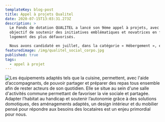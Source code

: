 ```yaml
---
templateKey: blog-post
title: Appel à projets Qualitel
date: 2020-07-15T13:03:31.273Z
description: >
  Le Fonds de dotation QUALITEL a lancé son 9ème appel à projets, avec pour
  objectif de soutenir des initiatives emblématiques et novatrices en faveur du
  logement des plus défavorisés. 

  Nous avons candidaté en juillet, dans la catégorie « Hébergement », et plus précisément pour aménager la cuisine commune de notre habitat. 
featuredimage: /img/qualitel_social_corpo.jpg
published: true
tags:
  - appel à projet
---
```

![](/img/cuisine.jpg "Les équipements adaptés tels que la cuisine, permettent, avec l'aide d’accompagnants, de pouvoir partager et préparer des repas tous ensemble afin de rester acteurs de son quotidien. Elle se situe au sein d'une salle d'activités commune permettant de favoriser la vie sociale et partagée. Adapter l’habitat au handicap et soutenir l’autonomie grâce à des solutions domotiques, des aménagements adaptés, un design intérieur et du mobilier pensé pour répondre aux besoins des locataires est un enjeu primordial pour nous.")
